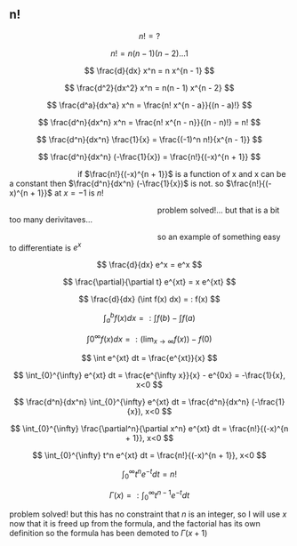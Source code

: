 ## n!

$$ n! = ? $$

$$ n! = n(n - 1)(n - 2)... 1 $$

$$ \frac{d}{dx} x^n = n x^{n - 1} $$

$$ \frac{d^2}{dx^2} x^n = n(n - 1) x^{n - 2} $$

$$ \frac{d^a}{dx^a} x^n = \frac{n! x^{n - a}}{(n - a)!} $$

$$ \frac{d^n}{dx^n} x^n = \frac{n! x^{n - n}}{(n - n)!} = n! $$

$$ \frac{d^n}{dx^n} \frac{1}{x} = \frac{(-1)^n n!}{x^{n - 1}} $$

$$ \frac{d^n}{dx^n} (-\frac{1}{x}) = \frac{n!}{(-x)^{n + 1}} $$

$\quad$ $\quad$ $\quad$ $\quad$ $\quad$ $\quad$  if $\frac{n!}{(-x)^{n + 1}}$ is a function of x and x can be a constant then $\frac{d^n}{dx^n} (-\frac{1}{x})$ is not. so $\frac{n!}{(-x)^{n + 1}}$ at $x = -1$ is $n!$

$\quad$ $\quad$ $\quad$ $\quad$ $\quad$ $\quad$ $\quad$ $\quad$ $\quad$ $\quad$ $\quad$ $\quad$ $\quad$ problem solved!... but that is a bit too many derivitaves...

$\quad$ $\quad$ $\quad$ $\quad$ $\quad$ $\quad$ $\quad$ $\quad$ $\quad$ $\quad$ $\quad$ $\quad$ $\quad$ so an example of something easy to differentiate is $e^x$

$$ \frac{d}{dx} e^x = e^x $$

$$ \frac{\partial}{\partial t} e^{xt} = x e^{xt} $$

$$ \frac{d}{dx} (\int f(x) dx) = : f(x) $$

$$ \int_{a}^{b} f(x) dx = : \int f(b) - \int f(a) $$

$$ \int{0}^{\infty} f(x) dx = : (\lim_{x \to \infty} f(x)) - f(0) $$

$$ \int e^{xt} dt = \frac{e^{xt}}{x} $$

$$ \int_{0}^{\infty} e^{xt} dt = \frac{e^{\infty x}}{x} - e^{0x} = -\frac{1}{x}, x<0 $$

$$ \frac{d^n}{dx^n} \int_{0}^{\infty} e^{xt} dt = \frac{d^n}{dx^n} (-\frac{1}{x}), x<0 $$

$$ \int_{0}^{\infty} \frac{\partial^n}{\partial x^n} e^{xt} dt = \frac{n!}{(-x)^{n + 1}}, x<0 $$

$$ \int_{0}^{\infty} t^n e^{xt} dt = \frac{n!}{(-x)^{n + 1}}, x<0 $$

$$ \int_{0}^{\infty} t^n e^{-t} dt = n! $$

$$ \Gamma (x) = : \int_{0}^{\infty} t^{n - 1} e^{-t} dt $$

problem solved! but this has no constraint that $n$ is an integer, so I will use $x$ now that it is freed up from the formula, and the factorial has its own definition so the formula has been demoted to $\Gamma (x + 1)$
